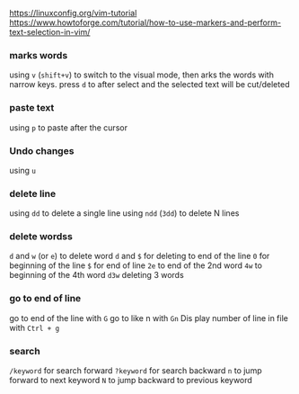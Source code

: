 https://linuxconfig.org/vim-tutorial
https://www.howtoforge.com/tutorial/how-to-use-markers-and-perform-text-selection-in-vim/

### marks words
using `v` (`shift+v`) to switch to the visual mode, then arks the words with narrow keys.
press `d` to after select and the selected text will be cut/deleted

### paste text
using `p` to paste after the cursor

### Undo changes
using `u`

### delete line
using `dd` to delete a single line
using `ndd` (`3dd`) to delete N lines

### delete wordss
`d` and `w` (or `e`) to delete word
`d` and `$` for deleting to end of the line
`0` for beginning of the line
`$` for end of line
`2e` to end of the 2nd word
`4w` to beginning of the 4th word
`d3w` deleting 3 words 

### go to end of line
go to end of the line with `G` 
go to like n with `Gn`
Dis play number of line in file with `Ctrl + g`

### search 
`/keyword` for search forward
`?keyword` for search backward
`n` to jump forward to next keyword
`N` to jump backward to previous keyword